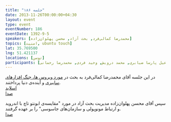 ```yaml
---
title: "جلسه ۱۸۶"
date: 2013-11-26T00:00:00+04:30
layout: event
type: event
eventNumber: 186
eventDate: 1392-9-5
speakers: [محمدرضا کمالی‌فرد, بحث آزاد, محسن پهلوان‌زاده]
topics: [امنیت, ubuntu touch]
lat: 35.769500
lng: 51.421137
locations: [توسن]
participants: [بهنام توکلی کرمانی, محسن پهلوان‌زاده, مهدی خشنودی, علی فارمد, رامین نجارباشی, علی خاندانی, حجت فرهی فریمانی, سعید رسولی, کیوان هدایتی, رضا شالباف‌زاده, رضا عباسیان, فرید دهقان, مریم رضایی, محمد حسین حامدی, محمد بختیاری, امین کمپانی, یه انقلابی, آرش حقیقت, بهداد عابدی, امیرحسین گودرزی, ادوین بابومیان, رضا علیزاده مجد, علیرضا پورعابدین, سید علی حسینی, علی حفاظتی, فاطمه تراشی کاشانی, سمانه شاه‌محمدی, مهدی نیکنامی, مصطفی خادم پیر, مرتضی جوان, حمید پاک‌نهاد, وحیدرضا نادری, محمد افاضاتی, علی اکبر مهری, اسماعیل پارسا ضیابری, محمد درویش, وحید فردی, محمدرضا رحمانی]
---
```

در این جلسه آقای محمدرضا کمالی‌فرد به بحث در [مورد ویروس ها، جنگ افزارهای سایبری](http://www.ted.com/talks/mikko_hypponen_how_the_nsa_betrayed_the_world_s_trust_time_to_act.html) و آینده‌ی دنیا پرداختند.  
[اسلاید](/events/presentations/186/viruses.pdf)  
[صدا](https://archive.org/details/tehlug_186_viruses)  

سپس آقای محسن پهلوان‌زاده مدیریت بحث آزاد در مورد "مقایسه‌ی ابونتو تاچ با اندروید و ارتباط مونوپولی و سازمان‌های جاسوسی" را بر عهده گرفتند.  
[صدا](https://archive.org/details/tehlug_186_interactive_ubuntu_touch)  


